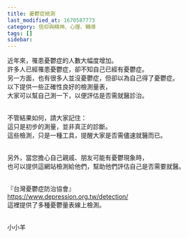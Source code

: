 ```yaml
---
title: 憂鬱症檢測
last_modified_at: 1670587773
category: 信仰與精神、心理、輔導
tags: []
sidebar: 
---
```


<p>近年來，罹患憂鬱症的人數大幅度增加。<br>
許多人已經罹患憂鬱症，卻不知自己已經有憂鬱症。<br>
另一方面，也有很多人並沒憂鬱症，但卻以為自己得了憂鬱症。<br>
以下提供一些正確性良好的檢測量表，<br>
大家可以幫自己測一下，以便評估是否需就醫診治。</p>

<p><br>
不管結果如何，請大家記住：<br>
這只是初步的測量，並非真正的診斷。<br>
這些檢測，只是一種工具，提醒大家是否需儘速就醫而已。</p>

<p><br>
另外，當您擔心自己親戚、朋友可能有憂鬱現象時，<br>
也可以提供這網站檢測給他們，幫助他們評估自己是否需要就醫。</p>

<p><br>
『台灣憂鬱症防治協會』<br>
<a href="https://www.depression.org.tw/detection/" target="_blank">https://www.depression.org.tw/detection/</a><br>
這裡提供了多種憂鬱量表線上檢測。</p>

<p><br>
小小羊</p>
